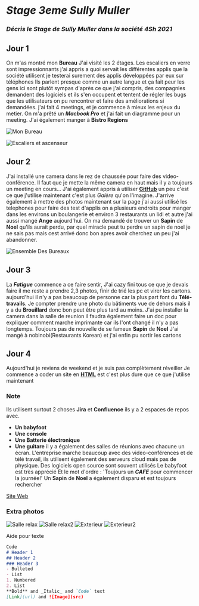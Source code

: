 # _**Stage 3eme Sully Muller**_

### _Décris le Stage de Sully Muller dans la société 4Sh 2021_

## **Jour 1**
On m'as montré mon **Bureau**
J'ai visité les 2 étages.
Les escaliers en verre sont impressionnants
j'ai appris a quoi servait les différentes applis que la société utilisent
je testerai surement des applis développées par eux sur téléphones
Ils parlent presque comme un autre langue et ça fait peur
les gens ici sont plutôt sympas
d'après ce que j'ai compris, des compagnies demandent des logiciels
et ils s'en occupent et tentent de régler les bugs que
les utilisateurs on pu rencontrer
et faire des améliorations si demandées.
j'ai fait 4 meetings, et je commence à mieux les enjeux du metier.
On m'a prêté un _**Macbook Pro**_ et j'ai fait un diagramme pour un meeting.
J'ai également manger à **Bistro Regions**

![Mon Bureau](https://github.com/SullyFlex/Stage3eme/blob/gh-pages/Images/IMG_0303.jpg?raw=true)

![Escaliers et ascenseur](https://github.com/SullyFlex/Stage3eme/blob/gh-pages/Images/Escaliers.jpg?raw=true)

## **Jour 2**
J'ai installé une camera dans le rez de chaussée
pour faire des video-conférence.
Il faut que je mette la même camera en haut mais
il y a toujours un meeting en cours...
J'ai également appris à utiliser [**GitHub**](https://github.com/SullyFlex/Stage3eme/tree/gh-pages) un peu
c'est ce que j'utilise maintenant
c'est plus _Galère_ qu'on l'imagine.
J'arrive également à mettre des photos maintenant sur la page
j'ai aussi utilisé les telephones
pour faire des test d'applis
on a plusieurs endroits pour manger dans les environs
un boulangerie et environ 3 restaurants un lidl et autre
j'ai aussi mangé **Ange** aujourd'hui.
On ma demandé de trouver un **Sapin** de **Noel**
qu'ils aurait perdu, par quel miracle peut tu
perdre un sapin de noel je ne sais pas mais cest
arrivé donc bon
apres avoir cherchez un peu j'ai abandonner.

![Ensemble Des Bureaux](https://raw.githubusercontent.com/SullyFlex/Stage3eme/gh-pages/Images/IMG_0304.jpg)

## **Jour 3**
La _**Fatigue**_ commence a ce faire sentir,
J'ai cazy fini tous ce que je devais faire
il me reste a prendre 2,3 photos,
finir de trié les pc et virer les cartons.
aujourd'hui il n'y a pas beaucoup de personne
car la plus part font du **Télé-travails**.
Je compter prendre
une photo du bâtiments vue de dehors mais
il y a du **Brouillard** donc bon peut être plus tard
au moins.
J'ai pu installer la camera dans la salle de reunion
il faudra également faire un doc pour expliquer
comment marche imprimante
car ils l'ont changé il n'y a pas longtemps.
Toujours pas de nouvelle de se fameux **Sapin** de **Noel**
J'ai mangé à nobinobi(Restaurants Korean)
et j'ai enfin pu sortir les cartons

## **Jour 4**
Aujourd'hui je reviens de weekend et je suis pas complètement réveiller
Je commence a coder un site en <a href="https://sullyflex.github.io/Stage3eme/html/index"><u><strong>HTML</strong></u></a> est c'est plus dure que ce que j'utilise maintenant



### Note
Ils utilisent surtout 2 choses **Jira** et **Confluence**
ils y a 2 espaces de repos avec.
- **Un babyfoot**
- **Une console**
- **Une Batterie électronique**
- **Une guitare**
il y a également des salles de réunions
avec chacune un écran.
L'entreprise marche beaucoup avec des video-conférences
et de télé travail,
ils utilisent également des serveurs cloud mais pas de physique.
Des logiciels open source sont souvent utilisés
Le babyfoot est très apprécié
Et le mot d'ordre :
'Toujours un _**CAFE**_ pour commencer la journée!'
Un **Sapin** de **Noel**
a également disparu et est toujours rechercher

<a href="https://github.com/SullyFlex/Stage3eme"><u>Site Web</u></a>

### Extra photos

![Salle relax](https://github.com/SullyFlex/Stage3eme/blob/gh-pages/Images/IMG_0313.jpg?raw=true)
![Salle relax2](https://github.com/SullyFlex/Stage3eme/blob/gh-pages/Images/IMG_0319.jpg?raw=true)
![Exterieur](https://github.com/SullyFlex/Stage3eme/blob/gh-pages/Images/IMG_0320.jpg?raw=true)
![Exterieur2](https://github.com/SullyFlex/Stage3eme/blob/gh-pages/Images/IMG_0323.jpg?raw=true)


Aide pour texte
```markdown
Code
# Header 1
## Header 2
### Header 3
- Bulleted
- List
1. Numbered
2. List
**Bold** and _Italic_ and `Code` text
[Link](url) and ![Image](src)
```
